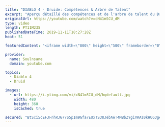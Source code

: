 ```yaml
---
title: "DIABLO 4 - Druide: Compétences & Arbre de Talent"
excerpt: "Aperçu détaillé des compétences et de l'arbre de talent du Druide. Compétences: https://imgur.com/gallery/IuR7N30 Arbre de Talent: ..."
originalUrl: https://youtube.com/watch?v=cN41mSCU_dM
type: video
length: PT11M23S
publishedDateTime: 2019-11-11T18:27:28Z
heat: 51

featuredContent: "<iframe width=\"800\" height=\"500\" frameborder=\"0\" src=\"https://www.youtube.com/embed/cN41mSCU_dM\" allow=\"accelerometer; autoplay; encrypted-media; gyroscope; picture-in-picture\" allowfullscreen></iframe>"

provider:
  name: Soulnsane
  domain: youtube.com

topics:
  - Diablo 4
  - Druid

images:
  - url: https://i.ytimg.com/vi/cN41mSCU_dM/hqdefault.jpg
    width: 480
    height: 360
    isCached: true

secured: "BtSci5cEFJFnhRJ677S5pIm9Gfa7EUxTS3UJebAeT4MBbZYgiVRAz0kHU63gekWVaqbzblLnUqDaKy5PoqUcINMA9hcKY0ThP0/6JnDQ72z/GpWAmPSZ5u98k32h60wYD2N/eObm1/tyBCyXyKtA/Vzy3PGlQ/fYS2xR5vQbGbwnrvQqrcQ3GoOXoxqZ7oQ4cHu2WPTV9qB+zSYxHhLqjxyoqDnW0JpmiH3Iybdd0hjpsCnIEgvOS02Dq1wNXZjbCh8Y8ot6Q7NekK7lcP4gsFQ2u5JY+x4E2vdlPPvMOjIORlbzm1l7qWUQacPb/NXE5PEicT2zJ6MfsHG3Pp5AU5eM7ZQ5XMfRondL5DpvT6yLYtBEcFajlw7yHxebNxDMtjsY/Oi519g9Y1dD+Ls18mtHsHJX9Zglf5Q2AzaDWbM=;UKH/HpWHQLCsept/cjQK1w=="
---
```


